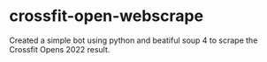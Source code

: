 # crossfit-open-webscrape
Created a simple bot using python and beatiful soup 4 to scrape the Crossfit Opens 2022 result.
